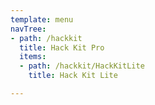 ```yaml
---
template: menu
navTree:
- path: /hackkit
  title: Hack Kit Pro
  items:
  - path: /hackkit/HackKitLite
    title: Hack Kit Lite

---
```

